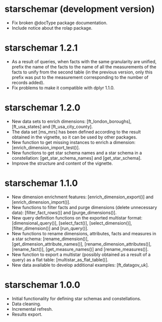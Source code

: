 # starschemar (development version)
* Fix broken @docType package documentation.
* Include notice about the rolap package.

# starschemar 1.2.1
* As a result of queries, when facts with the same granularity are unified, prefix the name of the facts to the name of all the measurements of the facts to unify from the second table (in the previous version, only this prefix was put to the measurement corresponding to the number of records added).
* Fix problems to make it compatible with dplyr 1.1.0.

# starschemar 1.2.0
* New data sets to enrich dimensions: [ft_london_boroughs], [ft_usa_states] and [ft_usa_city_county].
* The data set [ms_mrs] has been defined according to the result obtained in the vignette, so it can be used by other packages.
* New function to get missing instances to enrich a dimension: [enrich_dimension_import_test()].
* New functions to get star schema names and a star schema in a constellation: [get_star_schema_names] and [get_star_schema].
* Improve the structure and content of the vignette.

# starschemar 1.1.0
* New dimension enrichment features: [enrich_dimension_export()] and [enrich_dimension_import()].
* New functions to filter facts and purge dimensions (delete unnecessary data): [filter_fact_rows()] and [purge_dimensions()].
* New query definition functions on the exported multistar format: [dimensional_query()], [select_fact()], [select_dimension()], [filter_dimension()] and [run_query()].
* New functions to rename dimensions, attributes, facts and measures in a star schema: [rename_dimension()], [get_dimension_attribute_names()], [rename_dimension_attributes()], [rename_fact()], [get_measure_names()] and [rename_measures()].
* New function to export a multistar (possibly obtained as a result of a query) as a flat table: [multistar_as_flat_table()].
* New data available to develop additional examples: [ft_datagov_uk].

# starschemar 1.0.0
* Initial functionality for defining star schemas and constellations.
* Data cleaning.
* Incremental refresh.
* Results export.
